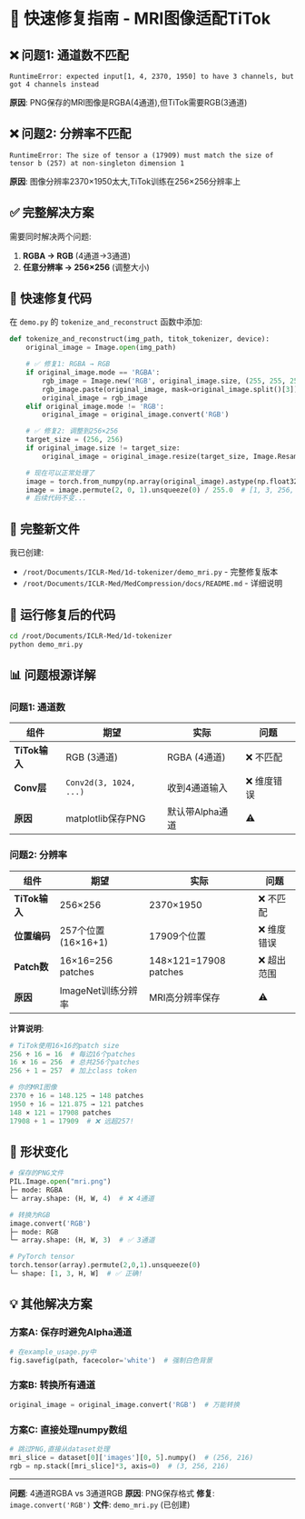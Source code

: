 # 🚀 快速修复指南 - MRI图像适配TiTok

## ❌ 问题1: 通道数不匹配

```
RuntimeError: expected input[1, 4, 2370, 1950] to have 3 channels, but got 4 channels instead
```

**原因**: PNG保存的MRI图像是RGBA(4通道),但TiTok需要RGB(3通道)

## ❌ 问题2: 分辨率不匹配

```
RuntimeError: The size of tensor a (17909) must match the size of tensor b (257) at non-singleton dimension 1
```

**原因**: 图像分辨率2370×1950太大,TiTok训练在256×256分辨率上

## ✅ 完整解决方案

需要同时解决两个问题:
1. **RGBA → RGB** (4通道→3通道)
2. **任意分辨率 → 256×256** (调整大小)

## 🔧 快速修复代码

在 `demo.py` 的 `tokenize_and_reconstruct` 函数中添加:

```python
def tokenize_and_reconstruct(img_path, titok_tokenizer, device):
    original_image = Image.open(img_path)

    # ✅ 修复1: RGBA → RGB
    if original_image.mode == 'RGBA':
        rgb_image = Image.new('RGB', original_image.size, (255, 255, 255))
        rgb_image.paste(original_image, mask=original_image.split()[3])
        original_image = rgb_image
    elif original_image.mode != 'RGB':
        original_image = original_image.convert('RGB')

    # ✅ 修复2: 调整到256×256
    target_size = (256, 256)
    if original_image.size != target_size:
        original_image = original_image.resize(target_size, Image.Resampling.LANCZOS)

    # 现在可以正常处理了
    image = torch.from_numpy(np.array(original_image).astype(np.float32))
    image = image.permute(2, 0, 1).unsqueeze(0) / 255.0  # [1, 3, 256, 256] ✅
    # 后续代码不变...
```

## 📝 完整新文件

我已创建:
- `/root/Documents/ICLR-Med/1d-tokenizer/demo_mri.py` - 完整修复版本
- `/root/Documents/ICLR-Med/MedCompression/docs/README.md` - 详细说明

## 🎯 运行修复后的代码

```bash
cd /root/Documents/ICLR-Med/1d-tokenizer
python demo_mri.py
```

## 📊 问题根源详解

### 问题1: 通道数

| 组件 | 期望 | 实际 | 问题 |
|------|------|------|------|
| **TiTok输入** | RGB (3通道) | RGBA (4通道) | ❌ 不匹配 |
| **Conv层** | `Conv2d(3, 1024, ...)` | 收到4通道输入 | ❌ 维度错误 |
| **原因** | matplotlib保存PNG | 默认带Alpha通道 | ⚠️ |

### 问题2: 分辨率

| 组件 | 期望 | 实际 | 问题 |
|------|------|------|------|
| **TiTok输入** | 256×256 | 2370×1950 | ❌ 不匹配 |
| **位置编码** | 257个位置 (16×16+1) | 17909个位置 | ❌ 维度错误 |
| **Patch数** | 16×16=256 patches | 148×121=17908 patches | ❌ 超出范围 |
| **原因** | ImageNet训练分辨率 | MRI高分辨率保存 | ⚠️ |

**计算说明**:
```python
# TiTok使用16×16的patch size
256 ÷ 16 = 16  # 每边16个patches
16 × 16 = 256  # 总共256个patches
256 + 1 = 257  # 加上class token

# 你的MRI图像
2370 ÷ 16 = 148.125 → 148 patches
1950 ÷ 16 = 121.875 → 121 patches
148 × 121 = 17908 patches
17908 + 1 = 17909  # ❌ 远超257!
```

## 🎨 形状变化

```python
# 保存的PNG文件
PIL.Image.open("mri.png")
├─ mode: RGBA
└─ array.shape: (H, W, 4)  # ❌ 4通道

# 转换为RGB
image.convert('RGB')
├─ mode: RGB
└─ array.shape: (H, W, 3)  # ✅ 3通道

# PyTorch tensor
torch.tensor(array).permute(2,0,1).unsqueeze(0)
└─ shape: [1, 3, H, W]  # ✅ 正确!
```

## 💡 其他解决方案

### 方案A: 保存时避免Alpha通道
```python
# 在example_usage.py中
fig.savefig(path, facecolor='white')  # 强制白色背景
```

### 方案B: 转换所有通道
```python
original_image = original_image.convert('RGB')  # 万能转换
```

### 方案C: 直接处理numpy数组
```python
# 跳过PNG,直接从dataset处理
mri_slice = dataset[0]['images'][0, 5].numpy()  # (256, 216)
rgb = np.stack([mri_slice]*3, axis=0)  # (3, 256, 216)
```

---

**问题**: 4通道RGBA vs 3通道RGB
**原因**: PNG保存格式
**修复**: `image.convert('RGB')`
**文件**: `demo_mri.py` (已创建)

